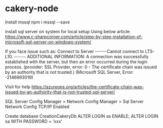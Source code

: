 # cakery-node

Install mssql
npm i  mssql --save

install sql server on system for local setup 
Using below article:
https://www.c-sharpcorner.com/article/step-by-step-installation-of-microsoft-sql-server-on-windows-system/


If you face issue such as: Connect to Server
 ------Cannot connect to LTS-L10. 
 ------ ADDITIONAL INFORMATION: A connection was successfully established with the server, but then an error occurred during the login process. (provider: SSL Provider, error: 0 - The certificate chain was issued by an authority that is not trusted.) (Microsoft SQL Server, Error: -2146893019)

Visit for help 
https://azureops.org/articles/the-certificate-chain-was-issued-by-an-authority-that-is-not-trusted-sql-server/

<!-- Compute Management  -->
SQL Server Config Manager > Network Config Manager > Sql Server Network Config TCP/IP Enabled


<!-- Create DB and alter User & Password-->
Create database CreationCakeryDb
ALTER LOGIN sa ENABLE;
ALTER LOGIN sa WITH PASSWORD = 'xxx'


